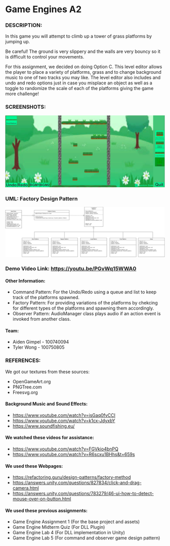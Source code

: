 # Game Engines A2

### DESCRIPTION:	
In this game you will attempt to climb up a tower of grass platforms by jumping up.

Be careful! The ground is very slippery and the walls are very bouncy so it is difficult to control your movements.

For this assignment, we decided on doing Option C. This level editor allows the player to place a variety of platforms, grass and to change background music to one of two tracks you may like. The level editor also includes and undo and redo options just in case you misplace an object as well as a toggle to randomize the scale of each of the platforms giving the game more challenge!

### SCREENSHOTS:
![](images/screenshot.png)

### UML: Factory Design Pattern
![](https://github.com/Aideng666/GameEnginesAssignment1/blob/Assignment2/images/A2%20UML.png)

### Demo Video Link: https://youtu.be/PGvWq15WWA0
#### Other Information:
- Command Pattern: For the Undo/Redo using a queue and list to keep track of the platforms spawned. 
- Factory Pattern: For providing variations of the platforms by chekcing for different types of the platforms and spawning them accordingly.
- Observer Pattern: AudioManager class plays audio if an action event is invoked from another class. 

#### Team:
- Aiden Gimpel - 100740094
- Tyler Wong - 100750805


### REFERENCES:
We got our textures from these sources:

- OpenGameArt.org
- PNGTree.com
- Freesvg.org

#### Background Music and Sound Effects:

- https://www.youtube.com/watch?v=isGaq0fvCCI
- https://www.youtube.com/watch?v=k1cx-JdyxbY
- https://www.soundfishing.eu/

#### We watched these videos for assistance:

- https://www.youtube.com/watch?v=FGVkio4bnPQ
- https://www.youtube.com/watch?v=R6scxu1BHhs&t=659s

#### We used these Webpages:

- https://refactoring.guru/design-patterns/factory-method
- https://answers.unity.com/questions/827834/click-and-drag-camera.html
- https://answers.unity.com/questions/783279/46-ui-how-to-detect-mouse-over-on-button.html

#### We used these previous assignments: 

- Game Engine Assignment 1 (For the base project and assets)
- Game Engine Midterm Quiz (For DLL Plugin)
- Game Engine Lab 4 (For DLL implementation in Unity)
- Game Engine Lab 5 (For command and observer game design pattern)
